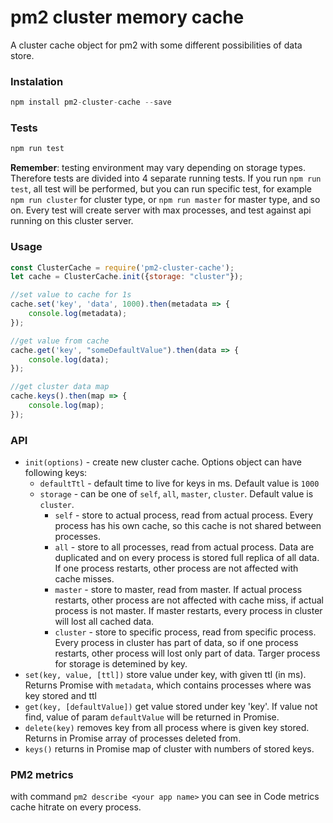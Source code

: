 # pm2 cluster memory cache
A cluster cache object for pm2 with some different possibilities of data store.

### Instalation
```javascript
npm install pm2-cluster-cache --save
```

### Tests
```javascript
npm run test
```
**Remember**: testing environment may vary depending on storage types. Therefore tests are divided into 4 separate running tests. If you run `npm run test`, all test will be performed, but you can run specific test, for example `npm run cluster` for cluster type, or `npm run master` for master type, and so on. Every test will create server with max processes, and test against api running on this cluster server.
 

### Usage
```javascript
const ClusterCache = require('pm2-cluster-cache');
let cache = ClusterCache.init({storage: "cluster"});

//set value to cache for 1s
cache.set('key', 'data', 1000).then(metadata => {
    console.log(metadata);
});

//get value from cache
cache.get('key', "someDefaultValue").then(data => {
    console.log(data);
});

//get cluster data map
cache.keys().then(map => {
    console.log(map);
});
```

### API

- `init(options)` - create new cluster cache. Options object can have following keys:
  - `defaultTtl` - default time to live for keys in ms. Default value is `1000`
  - `storage` - can be one of `self`, `all`, `master`, `cluster`. Default value is `cluster`. 
    - `self` - store to actual process, read from actual process. Every process has his own cache, so this cache is not shared between processes.
    - `all` - store to all processes, read from actual process. Data are duplicated and on every process is stored full replica of all data. If one process restarts, other process are not affected with cache misses.
    - `master` - store to master, read from master. If actual process restarts, other process are not affected with cache miss, if actual process is not master. If master restarts, every process in cluster will lost all cached data.
    - `cluster` - store to specific process, read from specific process. Every process in cluster has part of data, so if one process restarts, other process will lost only part of data. Targer process for storage is detemined by key. 
- `set(key, value, [ttl])` store value under key, with given ttl (in ms). Returns Promise with `metadata`, which contains processes where was key stored and ttl
- `get(key, [defaultValue])` get value stored under key 'key'. If value not find, value of param `defaultValue` will be returned in Promise.
- `delete(key)` removes key from all process where is given key stored. Returns in Promise array of processes deleted from.
- `keys()` returns in Promise map of cluster with numbers of stored keys.

### PM2 metrics
with command `pm2 describe <your app name>` you can see in Code metrics cache hitrate on every process.

